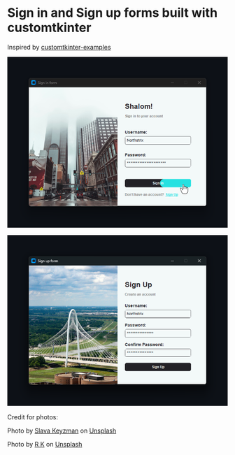 # Sign in and Sign up forms built with customtkinter

Inspired by [customtkinter-examples](https://github.com/RoyChng/customtkinter-examples)

![image text](https://github.com/Northstrix/customtkinter-sign-in-and-sign-up-forms/blob/master/Images/Sign%20in%20form.png)

![image text](https://github.com/Northstrix/customtkinter-sign-in-and-sign-up-forms/blob/master/Images/sign%20up%20form.png)

Credit for photos:

Photo by <a href="https://unsplash.com/@slavasfotos?utm_content=creditCopyText&utm_medium=referral&utm_source=unsplash">Slava Keyzman</a> on <a href="https://unsplash.com/photos/cars-on-road-near-high-rise-buildings-during-daytime-AxpiddAYfg8?utm_content=creditCopyText&utm_medium=referral&utm_source=unsplash">Unsplash</a>

Photo by <a href="https://unsplash.com/@farmtrue?utm_content=creditCopyText&utm_medium=referral&utm_source=unsplash">R K</a> on <a href="https://unsplash.com/photos/aerial-view-of-city-buildings-during-daytime-lFtdsMzJlGk?utm_content=creditCopyText&utm_medium=referral&utm_source=unsplash">Unsplash</a>
